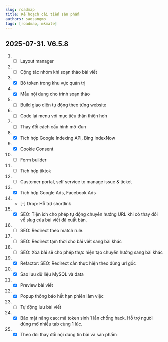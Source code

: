 ```yaml
---
slug: roadmap
title: Kế hoạch cải tiến sản phẩm
authors: saosangmo
tags: [roadmap, mkmate]
---
```


## 2025-07-31. V6.5.8
1. - [ ] Layout manager
3. - [ ] Cộng tác nhóm khi soạn thảo bài viết
4. - [x] Bỏ token trong khu vực quản trị
5. - [x] Mẫu nội dung cho trình soạn thảo
7. - [ ] Build giao diện tự động theo từng website
8. - [ ] Code lại menu với mục tiêu thân thiện hơn
9. - [ ] Thay đổi cách cấu hình mô-đun
10. - [x] Tích hợp Google Indexing API, Bing IndexNow
11. - [x] Cookie Consent
12. - [ ] Form builder
13. - [ ] Tích hợp tiktok
14. - [ ] Customer portal, self service to manage issue & ticket
15. - [x] Tích hợp Google Ads, Facebook Ads
16. - [-] Drop: Hỗ trợ shortlink
17. - [x] SEO: Tiện ích cho phép tự động chuyển hướng URL khi có thay đổi về slug của bài viết đã xuất bản.
18. - [ ] SEO: Redirect theo match rule.
19. - [ ] SEO: Redirect tạm thời cho bài viết sang bài khác
20. - [ ] SEO: Xóa bài sẽ cho phép thực hiện tạo chuyển hướng sang bài khác
21. - [x] Refactor: SEO: Redirect cần thực hiện theo đúng url gốc
22. - [x] Sao lưu dữ liệu MySQL và data
23. - [x] Preview bài viết
24. - [x] Popup thông báo hết hạn phiên làm việc
25. - [ ] Tự động lưu bài viết
26. - [x] Bảo mật nâng cao: mã token sinh 1 lần chống hack. Hỗ trợ người dùng mở nhiều tab cùng 1 lúc.
27. - [x] Theo dõi thay đổi nội dung tin bài và sản phẩm
